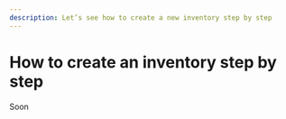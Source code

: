 ```yaml
---
description: Let’s see how to create a new inventory step by step
---
```


# How to create an inventory step by step

Soon
